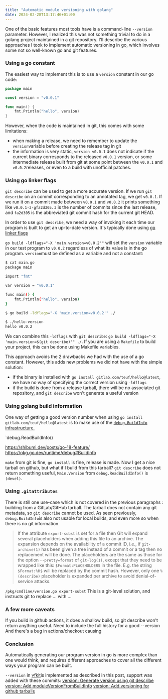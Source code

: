 ```yaml
---
title: "Automatic module versioning with golang"
date: 2024-02-28T13:17:46+01:00
---
```


One of the basic features most tools have is a command-line `--version` parameter. However, I realized this was not something trivial to do in a golang project maintained in a git repository. I'll describe the various approaches I took to implement automatic versioning in go, which involves some not so well-known go and git features.

### Using a go constant

The easiest way to implement this is to use a `version` constant in our go code:
```go
package main

const version = "v0.0.1"

func main() {
	fmt.Println("hello", version)
}
```
However, when the code is maintained in git, this comes with some limitations:
- when making a release, we need to remember to update the `version`variable before creating the release tag in git
- the information is very static, `version v0.0.1` does not indicate if the current binary corresponds to the released `v0.0.1` version, or some intermediate release built from git at some point between the `v0.0.1` and `v0.0.2`releases, or even to a build with unofficial patches.

### Using go linker flags

`git describe` can be used to get a more accurate version. If we run `git describe` on an commit corresponding to an annotated tag, we get `v0.0.1`.
If we run it on a commit made between `v0.0.1` and `v0.0.2` it prints something like `v0.0.1-3-gfa2d305`. `3` is the number of commits since the last release, and `fa2d305` is the abbreviated git commit hash for the current git HEAD.

In order to use `git describe`, we need a way of invoking it each time our program is built to get an up-to-date version. It's typically done using [go linker flags](https://www.digitalocean.com/community/tutorials/using-ldflags-to-set-version-information-for-go-applications)

`go build -ldflags="-X 'main.version=v0.0.2'"` will set the `version` variable in our test program to `v0.0.2` regardless of what its value is in the go program. `version`must be defined as a variable and not a constant:

```bash
$ cat main.go
package main

import "fmt"

var version = "v0.0.1"

func main() {
	fmt.Println("hello", version)
}

$ go build -ldflags="-X 'main.version=v0.0.2'" ./

$ ./hello-version
hello v0.0.2
```

We can combine this `-ldflags` with `git describe`: `go build -ldflags="-X 'main.version=$(git describe)'" ./`. If you are using a `Makefile` to build your project, this can be done using Makefile variables.

This approach avoids the 2 drawbacks we had with the use of a go constant.
However, this adds new problems we did not have with the simple solution:
- if the binary is installed with `go install gitlab.com/teuf/hello@latest`, we have no way of specifying the correct version using `-ldflags`
- if the build is done from a release tarball, there will be no associated git repository, and `git describe` won't generate a useful version

### Using golang build information

One way of getting a good version number when using `go install gitlab.com/teuf/hello@latest` is to make use of the [`debug.BuildInfo`  infrastructure.](https://pkg.go.dev/runtime/debug#BuildInfo)

`debug.ReadBuildInfo()

https://shibumi.dev/posts/go-18-feature/
https://pkg.go.dev/runtime/debug#BuildInfo


`make` from git is fine, `go install` is fine, release is made. Now I get a nice tarball on github, but what if I build from this tarball? `git describe` does not return something useful, `Main.Version` from `debug.ReadBuildInfo()` is `(devel)`.
### Using `.gitattributes`

There is still one use-case which is not covered in the previous paragraphs : building from a GitLab/GitHub tarball. The tarball does not contain any git metadata, so `git describe` cannot be used. As seen previously, `debug.BuildInfo`is also not usable for local builds, and even more so when there is no git information.

> If the attribute `export-subst` is set for a file then Git will expand several placeholders when adding this file to an archive. The expansion depends on the availability of a commit ID, i.e., if `git-archive(1)` has been given a tree instead of a commit or a tag then no replacement will be done. The placeholders are the same as those for the option `--pretty=format` of `git-log(1)`, except that they need to be wrapped like this: `$Format:PLACEHOLDERS` in the file. E.g. the string `$Format:%H$` will be replaced by the commit hash. However, only one `%(describe)` placeholder is expanded per archive to avoid denial-of-service attacks.


`/pkg/cmdline/version.go export-subst`
This is a git-level solution, and instructs git to replace ... with ...

### A few more caveats

If you build in github actions, it does a shallow build, so git describe won't return anything useful. Need to include the full history for a good --version
And there's a bug in actions/checkout causing 

### Conclusion

Automatically generating our program version in go is more complex than one would think, and requires different approaches to cover all the different ways your program can be built.

`--version` in [vfkit](https://github.com/crc-org/vfkit)is implemented as described in this post, support was added with these commits:
[version: Generate version using git describe](https://github.com/crc-org/vfkit/commit/da0b9b03519914b95405d93a69b8c0ce15514b2b)
[version: Add moduleVersionFromBuildInfo](https://github.com/crc-org/vfkit/commit/90e37b12212192cb05c6059c92d4922172cd67b3)
[version: Add versioning for github tarballs](https://github.com/crc-org/vfkit/commit/206bfd40ca48eb7603cdc6e36325f5cf4a2c889f)

